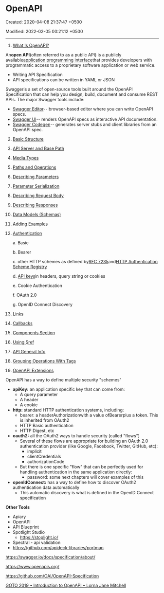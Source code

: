 # OpenAPI

Created: 2020-04-08 21:37:47 +0500

Modified: 2022-02-05 00:21:12 +0500

---

1.  [What Is OpenAPI?](https://swagger.io/docs/specification/about/)

An**open API**(often referred to as a public API) is a publicly available[application programming interface](https://en.wikipedia.org/wiki/Application_programming_interface)that provides developers with programmatic access to a proprietary software application or web service.


-   Writing API Specification
-   API specifications can be written in YAML or JSON



Swaggeris a set of open-source tools built around the OpenAPI Specification that can help you design, build, document and consume REST APIs. The major Swagger tools include:
-   [Swagger Editor](http://editor.swagger.io/)-- browser-based editor where you can write OpenAPI specs.
-   [Swagger UI](https://swagger.io/swagger-ui/)-- renders OpenAPI specs as interactive API documentation.
-   [Swagger Codegen](https://github.com/swagger-api/swagger-codegen)-- generates server stubs and client libraries from an OpenAPI spec.



2.  [Basic Structure](https://swagger.io/docs/specification/basic-structure/)

3.  [API Server and Base Path](https://swagger.io/docs/specification/api-host-and-base-path/)

4.  [Media Types](https://swagger.io/docs/specification/media-types/)

5.  [Paths and Operations](https://swagger.io/docs/specification/paths-and-operations/)

6.  [Describing Parameters](https://swagger.io/docs/specification/describing-parameters/)

7.  [Parameter Serialization](https://swagger.io/docs/specification/serialization/)

8.  [Describing Request Body](https://swagger.io/docs/specification/describing-request-body/)

9.  [Describing Responses](https://swagger.io/docs/specification/describing-responses/)

10. [Data Models (Schemas)](https://swagger.io/docs/specification/data-models/)

11. [Adding Examples](https://swagger.io/docs/specification/adding-examples/)

12. [Authentication](https://swagger.io/docs/specification/authentication/)

    a.  Basic

    b.  Bearer

    c.  other HTTP schemes as defined by[RFC 7235](https://tools.ietf.org/html/rfc7235)and[HTTP Authentication Scheme Registry](https://www.iana.org/assignments/http-authschemes/http-authschemes.xhtml)

    d.  [API keys](https://swagger.io/docs/specification/authentication/api-keys/)in headers, query string or cookies

    e.  Cookie Authentication

    f.  OAuth 2.0

    g.  OpenID Connect Discovery

13. [Links](https://swagger.io/docs/specification/links/)

14. [Callbacks](https://swagger.io/docs/specification/callbacks/)

15. [Components Section](https://swagger.io/docs/specification/components/)

16. [Using $ref](https://swagger.io/docs/specification/using-ref/)

17. [API General Info](https://swagger.io/docs/specification/api-general-info/)

18. [Grouping Operations With Tags](https://swagger.io/docs/specification/grouping-operations-with-tags/)

19. [OpenAPI Extensions](https://swagger.io/docs/specification/openapi-extensions/)



OpenAPI has a way to define multiple security "schemes"
-   **apiKey:** an application specific key that can come from:
    -   A query parameter
    -   A header
    -   A cookie
-   **http:** standard HTTP authentication systems, including:
    -   bearer: a headerAuthorizationwith a value ofBearerplus a token. This is inherited from OAuth2
    -   HTTP Basic authentication
    -   HTTP Digest, etc
-   **oauth2:** all the OAuth2 ways to handle security (called "flows")
    -   Several of these flows are appropriate for building an OAuth 2.0 authentication provider (like Google, Facebook, Twitter, GitHub, etc):
        -   implicit
        -   clientCredentials
        -   authorizationCode
    -   But there is one specific "flow" that can be perfectly used for handling authentication in the same application directly:
        -   password: some next chapters will cover examples of this
-   **openIdConnect:** has a way to define how to discover OAuth2 authentication data automatically
    -   This automatic discovery is what is defined in the OpenID Connect specification



**Other Tools**
-   Apiary
-   OpenAPI
-   API Blueprint
-   Spotlight Studio
    -   <https://stoplight.io/>
-   Spectral - api validation
-   <https://github.com/apideck-libraries/portman>



<https://swagger.io/docs/specification/about/>

<https://www.openapis.org/>

<https://github.com/OAI/OpenAPI-Specification>

[GOTO 2019 • Introduction to OpenAPI • Lorna Jane Mitchell](https://www.youtube.com/watch?v=s9u3mXQZbXI)
